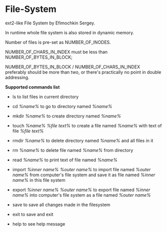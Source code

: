 # File-System
ext2-like File System by Efimochkin Sergey.

In runtime whole file system is also stored in dynamic memory.

Number of files is pre-set as NUMBER_OF_INODES.

NUMBER_OF_CHARS_IN_INDEX must be less than NUMBER_OF_BYTES_IN_BLOCK;  

NUMBER_OF_BYTES_IN_BLOCK / NUMBER_OF_CHARS_IN_INDEX preferably should be more than two, or there's practically no point 
in double addressing.

**Supported commands list**

* ls to list files in current directory
* cd *%name%* to go to directory named *%name%*
* mkdir *%name%* to create directory named *%name%*

* touch *%name%* *%file text%* to create a file named *%name%* with text of file *%file text%*
* rmdir *%name%* to delete directory named *%name%* and all files in it
* rm *%name%* to delete file named *%name%* from directory
* read *%name%* to print text of file named *%name%*
* import *%inner name%* *%outer name%* to import file named *%outer name%* from computer's file system and save it as file named *%inner name%* in this file system 
* export *%inner name%* *%outer name%* to export file named *%inner name%* into computer's file system as a file named *%outer name%* 
* save to save all changes made in the filesystem
* exit to save and exit
* help to see help message
